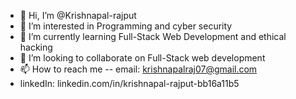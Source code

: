 - 👋 Hi, I’m @Krishnapal-rajput
- 👀 I’m interested in Programming and cyber security 
- 🌱 I’m currently learning Full-Stack Web Development and ethical hacking
- 💞️ I’m looking to collaborate on Full-Stack web development
- 📫 How to reach me -- email: krishnapalraj07@gmail.com 
- linkedIn: linkedin.com/in/krishnapal-rajput-bb16a11b5

<!---
Krishnapal-rajput/Krishnapal-rajput is a ✨ special ✨ repository because its `README.md` (this file) appears on your GitHub profile.
You can click the Preview link to take a look at your changes.
--->
